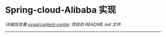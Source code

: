 # Spring-cloud-Alibaba 实现
*详细信息看 [oysq/content-center](https://github.com/oysq/content-center) 项目的 README.md 文件*
________